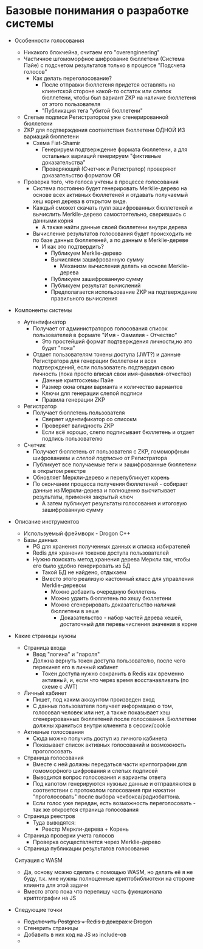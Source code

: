 # Базовые понимания о разработке системы

+ Особенности голосования
  + Никакого блокчейна, считаем его "overengineering"
  + Частичное шгомоморфное шифрование бюллетени (Система Пайе) с подсчетом результатов только в процессе "Подсчета голосов"
      + Как делать переголосование?
        + После отправки бюллетеня придется оставлять на клиентской стороне какой-то остаток или слепок бюллетени, чтобы был вариант ZKP на наличие бюллетеня от этого пользователя
        + "Публикация тега "убитой бюллетени"
  + Слепые подписи Регистратором уже сгенерированной бюллетени
  + ZKP для подтверждения соответствия бюллетени ОДНОЙ ИЗ вариаций бюллетени
    + Схема Fiat-Shamir
      + Генерируем подтверждение формата бюллетени, а для остальных вариаций генерируем "фиктивные доказательства"
      + Проверяющий (Счетчик и Регистратор) проверяют доказательство форматом OR
  + Проверка того, что голоса учтены в процессе голосования
    + Система постоянно будет генерировать Merklie-дерево на основе всех активных бюллетеней и отдавать получаемый хеш корня дерева в открытом виде.
    + Каждый сможет скачать пулл зашифрованных бюллетеней и вычислить Merkile-дерево самостоятельно, сверившись с данными корня
      + А также найти данные своей бюллетени внутри дерева
    + Вычисление результатов голосования будет происходить не по базе данных бюллетеней, а по данным в Merklie-дереве
      + И как это подтвердить?
        + Публикуем Merklie-дерево
        + Вычисляем зашифрованную сумму
          + Механизм вычисления делать на основе Merklie-дерева
        + Публикуем зашифрованную сумму
        + Публикуем результат вычислений
        + Предполагается использование ZKP на подтверждение правильного вычисления



+ Компоненты системы
	+ Аутентификатор
    	+ Получает от администраторов голосования список пользователей в формате "Имя - Фамилия - Отчество"
        	+ Это простейший формат подтверждения личности,но это будет "пока"
      	+ Отдает пользователям токены доступа (JWT?) и данные Регистратора для генерации бюллетени и всех подтверждений, если пользователь подтвердил свою личность (пока просто вписал свои имя-фамилия-отчество)
        	+ Данные криптосхемы Пайе
        	+ Размер окна опции варианта и количество вариантов
        	+ Ключи для генерации слепой подписи
        	+ Правила генерации ZKP
	+ Регистратор
		+ Получает бюллетень пользователя
			+ Сверяет идентификатор со списокм
			+ Проверяет валидность ZKP
			+ Если всё хорошо, слепо подписывает бюллетень и отдает подпись пользователю
	+ Счетчик
		+ Получает бюллетень от пользователя с ZKP, гомоморфным шифрованием и *слепой подписью* от Регистратора
		+ Публикует все получаемые теги и зашифрованные бюллетени в открытом реестре
  		+ Обновляет Меркли-дерево и перепубликует корень
  		+ По окончании процесса получения бюллетеней - собирает данные из Меркли-дерева и полноценно высчитывает результаты, применяя закрытый ключ
    		+ А затем публикует результаты голосования и итоговую зашифрованную сумму


+ Описание инструментов
	+ Используемый фреймворк - Drogon C++
	+ Базы данных
		+ PG для хранения полученных данных и списка избирателей
		+ Redis для хранения токенов доступа пользователей
		+ Нужно поискать метод хранения дерева Меркли так, чтобы его было удобно генерировать из БД
    		+ Такой БД не найдено, отдыхаем
    		+ Вместо этого реализую кастомный класс для управления Merklie-деревом
        		+ Можно добавить очередную бюллетень
        		+ Можно удаить бюллетень по хешу бюллетени
        		+ Можно сгенерировать доказательство наличия бюллетени в хеше
            		+ Доказательство - набор частей дерева хешей, достаточный для перевычисления значения в корне


+ Какие страницы нужны
  + Страница входа 
    + Ввод "логина" и "пароля"
    + Должна вернуть токен доступа пользователю, после чего перекинет его в личный кабинет
      + Токен доступа нужно сохранить в Redis как временно активный, и, если что через время восстанавливать (по схеме с JWT)
  + Личный кабинет
    + Пишет, под каким аккаунтом произведен вход
    + С данных пользователя получает информацию о том, голосовал человек или нет, а также показывает хэш сгенерированных бюллетеней после голосования. Бюллетени должны храниться внутри клиеннта в сессии/cookie
  + Активные голосования
    + Сюда можно получить доступ из личного кабинета
    + Показывает список активных голосований и возможность проголосовать 
  + Страница голосования
    + Вместе с ней должны передаться части криптографии для гомоморфного шифрования и слепых подписей
    + Выводится вопрос голосования и варианты ответа
    + Под капотом генерируются нужные данные и отправляются в соответствии с протоколом голосования при нажатии "проголосовать" после выбора чекбокса/радиобаттона. 
    + Если голос уже передан, есть возможность переголосовать - так же откроется страница голосования
  + Страница реестров
    + Туда выводятся:
      + Реестр Меркли-дерева + Корень
  + Страница проверки учета голосов
    + Проверка осуществляется через Мerklie-дерево
  + Страница публикации результатов голосования




  Ситуация с WASM
  + Да, основу можно сделать с помощью WASM, но делать её я не буду, т.к. мне нужны полноценные криптобиблиотеки на стороне клиента для этой задачи
  + Вместо этого пока что перепишу часть фукнционала криптографии на JS




+ Следующие точки
  + ~~Подключить Postgres + Redis в докерах к Drogon~~
  + Сгенерить страницы 
  + Добавить в них код на JS из include-ов
  + 

